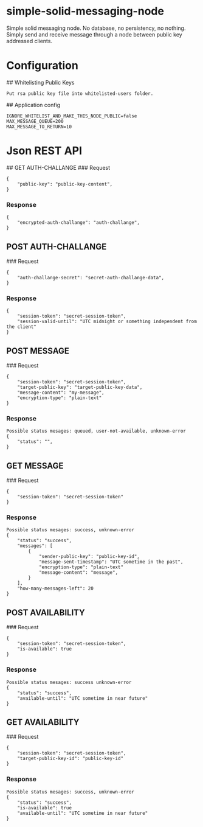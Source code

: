 # simple-solid-messaging-node
Simple solid messaging node. No database, no persistency, no nothing. Simply send and receive message through a node between public key addressed clients.

# Configuration
## Whitelisting Public Keys
```
Put rsa public key file into whitelisted-users folder.
```

## Application config
```
IGNORE_WHITELIST_AND_MAKE_THIS_NODE_PUBLIC=false
MAX_MESSAGE_QUEUE=200
MAX_MESSAGE_TO_RETURN=10
```

# Json REST API

## GET AUTH-CHALLANGE
### Request
```
{
    "public-key": "public-key-content",
}
```
### Response
```
{
    "encrypted-auth-challange": "auth-challange",
}
```

## POST AUTH-CHALLANGE
### Request
```
{
    "auth-challange-secret": "secret-auth-challange-data",
}
```
### Response
```
{
    "session-token": "secret-session-token",
    "session-valid-until": "UTC midnight or something independent from the client"
}
```

## POST MESSAGE
### Request
```
{
    "session-token": "secret-session-token",
    "target-public-key": "target-public-key-data",
    "message-content": "my-message",
    "encryption-type": "plain-text"
}
```
### Response
```
Possible status mesages: queued, user-not-available, unknown-error
{
    "status": "",
}
```

## GET MESSAGE
### Request
```
{
    "session-token": "secret-session-token"
}
```
### Response
```
Possible status mesages: success, unknown-error
{
    "status": "success",
    "messages": [
        {
            "sender-public-key": "public-key-id",
            "message-sent-timestamp": "UTC sometime in the past",
            "encryption-type": "plain-text"
            "message-content": "message",
        }
    ],
    "how-many-messages-left": 20
}
```

## POST AVAILABILITY
### Request
```
{
    "session-token": "secret-session-token",
    "is-available": true
}
```
### Response
```
Possible status mesages: success unknown-error
{
    "status": "success",
    "available-until": "UTC sometime in near future"
}
```

## GET AVAILABILITY
### Request
```
{
    "session-token": "secret-session-token",
    "target-public-key-id": "public-key-id"
}
```
### Response
```
Possible status mesages: success, unknown-error
{
    "status": "success",
    "is-available": true
    "available-until": "UTC sometime in near future"
}
```
